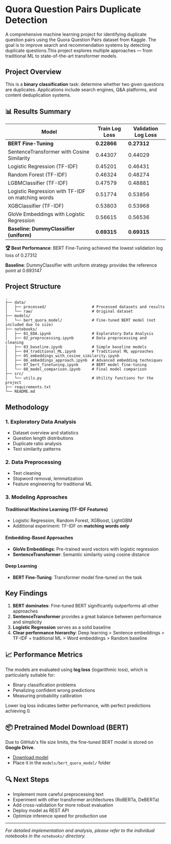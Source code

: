 # Quora Question Pairs Duplicate Detection

A comprehensive machine learning project for identifying duplicate question pairs using the Quora Question Pairs dataset from Kaggle. The goal is to improve search and recommendation systems by detecting duplicate questions.This project explores multiple approaches — from traditional ML to state-of-the-art transformer models.

## Project Overview
This is a **binary classification** task: determine whether two given questions are duplicates. Applications include search engines, Q&A platforms, and content deduplication systems.

## 📊 Results Summary

| Model | Train Log Loss | Validation Log Loss |
|-------|----------------|-------------------|
| **BERT Fine-Tuning** | **0.22866** | **0.27312** |
| SentenceTransformer with Cosine Similarity | 0.44307 | 0.44029 |
| Logistic Regression (TF-IDF)| 0.45201 | 0.46431 |
| Random Forest (TF-IDF)| 0.46324 | 0.48274 |
| LGBMClassifier (TF-IDF)| 0.47579 | 0.48881 |
| Logistic Regression with TF-IDF on matching words | 0.51774 | 0.53856 |
| XGBClassifier (TF-IDF)| 0.53803 | 0.53968 |
| GloVe Embeddings with Logistic Regression | 0.56615 | 0.56536 |
| **Baseline: DummyClassifier (uniform)** | **0.69315** | **0.69315** |

**🏆 Best Performance**: BERT Fine-Tuning achieved the lowest validation log loss of 0.27312

**Baseline**: DummyClassifier with uniform strategy provides the reference point at 0.693147

## Project Structure

```
.
├── data/
│   ├── processed/                    # Processed datasets and results
│   └── raw/                          # Original dataset
├── models/
│   └── bert_quora_model/             # Fine-tuned BERT model (not included due to size)
├── notebooks/
│   ├── 01_EDA.ipynb                  # Exploratory Data Analysis
│   ├── 02_preprocessing.ipynb        # Data preprocessing and cleaning
│   ├── 03_baseline.ipynb             # Simple baseline models
│   ├── 04_traditional_ML.ipynb       # Traditional ML approaches
│   ├── 05_embeddings_with_cosine_similarity.ipynb
│   ├── 06_embeddings_approach.ipynb  # Advanced embedding techniques
│   ├── 07_bert_finetuning.ipynb      # BERT model fine-tuning
│   └── 08_model_comparison.ipynb     # Final model comparison
├── src/
│   └── utils.py                      # Utility functions for the project
├── requirements.txt
└── README.md
```

## Methodology

### 1. Exploratory Data Analysis
- Dataset overview and statistics
- Question length distributions
- Duplicate ratio analysis
- Text similarity patterns

### 2. Data Preprocessing
- Text cleaning
- Stopword removal, lemmatization
- Feature engineering for traditional ML

### 3. Modeling Approaches

#### Traditional Machine Learning (TF-IDF Features)
- Logistic Regression, Random Forest, XGBoost, LightGBM
- Additional experiment: TF-IDF on **matching words only**

#### Embedding-Based Approaches
- **GloVe Embeddings**: Pre-trained word vectors with logistic regression
- **SentenceTransformer**: Semantic similarity using cosine distance

#### Deep Learning
- **BERT Fine-Tuning**: Transformer model fine-tuned on the task

## Key Findings

1. **BERT dominates**: Fine-tuned BERT significantly outperforms all other approaches
2. **SentenceTransformer** provides a great balance between performance and simplicity
3. **Logistic Regression** serves as a solid baseline
4. **Clear performance hierarchy**: Deep learning > Sentence embeddings > TF-IDF + traditional ML > Word embeddings > Random baseline

## 📈 Performance Metrics

The models are evaluated using **log loss** (logarithmic loss), which is particularly suitable for:
- Binary classification problems
- Penalizing confident wrong predictions
- Measuring probability calibration

Lower log loss indicates better performance, with perfect predictions achieving 0.

## 📦 Pretrained Model Download (BERT)

Due to GitHub's file size limits, the fine-tuned BERT model is stored on **Google Drive**.
- [Download model](https://drive.google.com/file/d/1LMdECszFOCzrs6AbSnBwS2lzwTwOG8Y9/view?usp=drive_link)
- Place it in the `models/bert_quora_model/` folder

## 🔍 Next Steps

- Implement more careful preprocessing text
- Experiment with other transformer architectures (RoBERTa, DeBERTa)
- Add cross-validation for more robust evaluation
- Deploy model as REST API
- Optimize inference speed for production use

---

*For detailed implementation and analysis, please refer to the individual notebooks in the `notebooks/` directory.*
